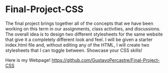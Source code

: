 # Final-Project-CSS
The final project brings together all of the concepts that we have been working on this term in our assignments, class activities, and discussions. The overall idea is to design two different stylesheets for the same website that give it a completely different look and feel. I will be given a starter index.html file and, without editing any of the HTML, I will create two stylesheets that I can toggle between. Showcase your CSS skills!

Here is my Webpage! https://github.com/GustavoPercastre/Final-Project-CSS